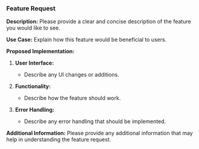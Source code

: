### Feature Request

**Description:**
Please provide a clear and concise description of the feature you would like to see.

**Use Case:**
Explain how this feature would be beneficial to users.

**Proposed Implementation:**
1. **User Interface:** 
   - Describe any UI changes or additions.
   
2. **Functionality:**
   - Describe how the feature should work.

3. **Error Handling:**
   - Describe any error handling that should be implemented.

**Additional Information:**
Please provide any additional information that may help in understanding the feature request.
